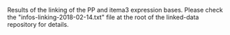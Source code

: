 Results of the linking of the PP and itema3 expression bases. Please check the "infos-linking-2018-02-14.txt" file at the root of the linked-data repository for details.
